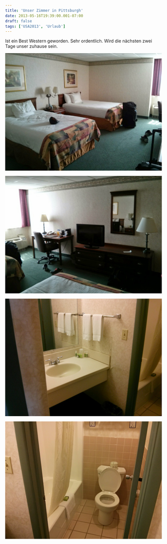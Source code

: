 ```yaml
---
title: 'Unser Zimmer in Pittsburgh'
date: 2013-05-16T19:39:00.001-07:00
draft: false
tags: ['USA2013', 'Urlaub']
---
```


Ist ein Best Western geworden. Sehr ordentlich. Wird die nächsten zwei Tage unser zuhause sein.

![](/urlaub11to15-images/13/IMG_20130516_150042.jpg)
  
![](/urlaub11to15-images/13/IMG_20130516_150054.jpg)
  
![](/urlaub11to15-images/13/IMG_20130516_150108.jpg)
  
![](/urlaub11to15-images/13/IMG_20130516_150122.jpg)